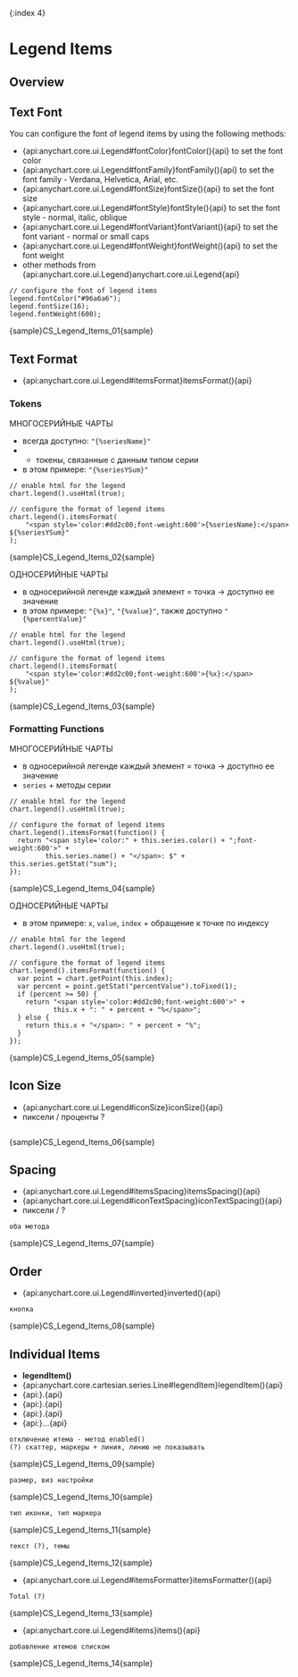 {:index 4}
# Legend Items

## Overview

## Text Font

You can configure the font of legend items by using the following methods:

* {api:anychart.core.ui.Legend#fontColor}fontColor(){api} to set the font color
* {api:anychart.core.ui.Legend#fontFamily}fontFamily(){api} to set the font family - Verdana, Helvetica, Arial, etc.
* {api:anychart.core.ui.Legend#fontSize}fontSize(){api} to set the font size
* {api:anychart.core.ui.Legend#fontStyle}fontStyle(){api} to set the font style - normal, italic, oblique
* {api:anychart.core.ui.Legend#fontVariant}fontVariant(){api} to set the font variant - normal or small caps
* {api:anychart.core.ui.Legend#fontWeight}fontWeight(){api} to set the font weight
* other methods from {api:anychart.core.ui.Legend}anychart.core.ui.Legend{api}


```
// configure the font of legend items
legend.fontColor("#96a6a6");
legend.fontSize(16);
legend.fontWeight(600);
```

{sample}CS\_Legend\_Items\_01{sample}

## Text Format

* {api:anychart.core.ui.Legend#itemsFormat}itemsFormat(){api}

### Tokens

МНОГОСЕРИЙНЫЕ ЧАРТЫ

* всегда доступно: `"{%seriesName}"`
* + токены, связанные с данным типом серии
* в этом примере: `"{%seriesYSum}"`


```
// enable html for the legend
chart.legend().useHtml(true);

// configure the format of legend items
chart.legend().itemsFormat(
    "<span style='color:#dd2c00;font-weight:600'>{%seriesName}:</span> ${%seriesYSum}"
);
```

{sample}CS\_Legend\_Items\_02{sample}

ОДНОСЕРИЙНЫЕ ЧАРТЫ

* в односерийной легенде каждый элемент = точка -> доступно ее значение
* в этом примере: `"{%x}"`, `"{%value}"`, также доступно `"{%percentValue}"`


```
// enable html for the legend
chart.legend().useHtml(true);

// configure the format of legend items
chart.legend().itemsFormat(
    "<span style='color:#dd2c00;font-weight:600'>{%x}:</span> ${%value}"
);
```

{sample}CS\_Legend\_Items\_03{sample}

### Formatting Functions

МНОГОСЕРИЙНЫЕ ЧАРТЫ

* в односерийной легенде каждый элемент = точка -> доступно ее значение
* `series` + методы серии


```
// enable html for the legend
chart.legend().useHtml(true);

// configure the format of legend items
chart.legend().itemsFormat(function() {
  return "<span style='color:" + this.series.color() + ";font-weight:600'>" +
         this.series.name() + "</span>: $" + this.series.getStat("sum");
});
```

{sample}CS\_Legend\_Items\_04{sample}

ОДНОСЕРИЙНЫЕ ЧАРТЫ

* в этом примере: `x`, `value`, `index` + обращение к точке по индексу


```
// enable html for the legend
chart.legend().useHtml(true);

// configure the format of legend items
chart.legend().itemsFormat(function() {
  var point = chart.getPoint(this.index);
  var percent = point.getStat("percentValue").toFixed(1);
  if (percent >= 50) {
    return "<span style='color:#dd2c00;font-weight:600'>" +
           this.x + ": " + percent + "%</span>";
  } else {
    return this.x + "</span>: " + percent + "%";
  }
});
```

{sample}CS\_Legend\_Items\_05{sample}

## Icon Size

* {api:anychart.core.ui.Legend#iconSize}iconSize(){api}
* пиксели / проценты ?


```

```

{sample}CS\_Legend\_Items\_06{sample}

## Spacing

* {api:anychart.core.ui.Legend#itemsSpacing}itemsSpacing(){api}
* {api:anychart.core.ui.Legend#iconTextSpacing}iconTextSpacing(){api}
* пиксели / ?


```
оба метода
```

{sample}CS\_Legend\_Items\_07{sample}

## Order

* {api:anychart.core.ui.Legend#inverted}inverted(){api}


```
кнопка
```

{sample}CS\_Legend\_Items\_08{sample}

## Individual Items

* **legendItem()**
* {api:anychart.core.cartesian.series.Line#legendItem}legendItem(){api}
* {api:}.{api}
* {api:}.{api}
* {api:}.{api}
* {api:}...{api}


```
отключение итема - метод enabled()
(?) скаттер, маркеры + линия, линию не показывать
```
{sample}CS\_Legend\_Items\_09{sample}

```
размер, виз настройки
```
{sample}CS\_Legend\_Items\_10{sample}

```
тип иконки, тип маркера
```
{sample}CS\_Legend\_Items\_11{sample}

```
текст (?), темы
```

{sample}CS\_Legend\_Items\_12{sample}

* {api:anychart.core.ui.Legend#itemsFormatter}itemsFormatter(){api}


```
Total (?)
```

{sample}CS\_Legend\_Items\_13{sample}

* {api:anychart.core.ui.Legend#items}items(){api}


```
добавление итемов списком
```

{sample}CS\_Legend\_Items\_14{sample}